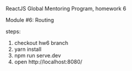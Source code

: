 ReactJS Global Mentoring Program, homework 6

Module #6: Routing

steps:
1. checkout hw6 branch 
2. yarn install
3. npm run serve.dev
4. open http://localhost:8080/


